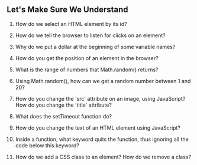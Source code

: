 ## Let's Make Sure We Understand

1. How do we select an HTML element by its id?

2. How do we tell the browser to listen for clicks on an element?

3. Why do we put a dollar at the beginning of some variable names?

4. How do you get the position of an element in the browser?

5. What is the range of numbers that Math.random() returns?

6. Using Math.random(), how can we get a random number between 1 and 20?

7. How do you change the 'src' attribute on an image, using JavaScript? How do you change the 'title' attribute?

8. What does the setTimeout function do?

9. How do you change the text of an HTML element using JavaScript?

10. Inside a function, what keyword quits the function, thus ignoring all
    the code below this keyword?

11. How do we add a CSS class to an element? How do we remove a class?
